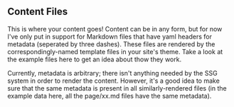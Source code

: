 ## Content Files

This is where your content goes!  Content can be in any form, but for now I've only put in support for Markdown files that have yaml headers for metadata (seperated by three dashes).  These files are rendered by the correspondingly-named template files in your site's theme.  Take a look at the example files here to get an idea about thow they work.

Currently, metadata is arbitrary; there isn't anything needed by the SSG system in order to render the content.  However, it's a good idea to make sure that the same metadata is present in all similarly-rendered files (in the example data here, all the page/xx.md files have the same metadata).


